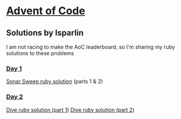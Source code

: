 # [Advent of Code](https://adventofcode.com)
## Solutions by lsparlin

I am not racing to make the AoC leaderboard, so I'm sharing my ruby solutions to these problems 

### [Day 1](https://adventofcode.com/2021/day/1)
[Sonar Sweep ruby solution](day1_sonar_sweep/sonar_sweep.rb)
(parts 1 & 2)

### [Day 2](https://adventofcode.com/2021/day/2)
[Dive ruby solution (part 1)](day2_dive/part_1.rb)
[Dive ruby solution (part 2)](day2_dive/part_2.rb)
